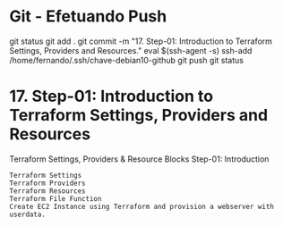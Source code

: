
# ############################################################################
# ############################################################################
# ############################################################################
# Git - Efetuando Push

git status
git add .
git commit -m "17. Step-01: Introduction to Terraform Settings, Providers and Resources."
eval $(ssh-agent -s)
ssh-add /home/fernando/.ssh/chave-debian10-github
git push
git status


# ############################################################################
# ############################################################################
# ############################################################################
# 17. Step-01: Introduction to Terraform Settings, Providers and Resources

Terraform Settings, Providers & Resource Blocks
Step-01: Introduction

    Terraform Settings
    Terraform Providers
    Terraform Resources
    Terraform File Function
    Create EC2 Instance using Terraform and provision a webserver with userdata.
